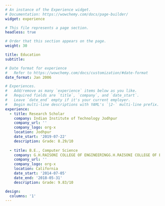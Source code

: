 ```yaml
---
# An instance of the Experience widget.
# Documentation: https://wowchemy.com/docs/page-builder/
widget: experience

# This file represents a page section.
headless: true

# Order that this section appears on the page.
weight: 30

title: Education
subtitle:

# Date format for experience
#   Refer to https://wowchemy.com/docs/customization/#date-format
date_format: Jan 2006

# Experiences.
#   Add/remove as many `experience` items below as you like.
#   Required fields are `title`, `company`, and `date_start`.
#   Leave `date_end` empty if it's your current employer.
#   Begin multi-line descriptions with YAML's `|2-` multi-line prefix.
experience:
  - title: Research Scholar
    company: Indian Institute of Technology Jodhpur
    company_url: ''
    company_logo: org-x
    location: Jodhpur
    date_start: '2019-07-22'
    description: Grade: 8.29/10
    
  - title: B.E., Computer Science
    company: G.H.RAISONI COLLEGE OF ENGINEERINGG.H.RAISONI COLLEGE OF ENGINEERING
    company_url: ''
    company_logo: org-x
    location: California
    date_start: '2014-07-05'
    date_end: '2018-05-31'
    description: Grade: 9.83/10

design:
  columns: '1'
---
```

